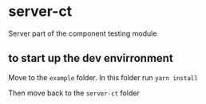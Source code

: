 # server-ct

Server part of the component testing module

## to start up the dev envirronment

Move to the `example` folder. In this folder run `yarn install`

Then move back to the `server-ct` folder